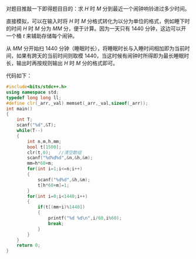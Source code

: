 对题目推敲一下即得题目目的：求 $H$ 时 $M$ 分到最近一个闹钟响铃进过多少时间。

直接模拟，可以在输入时将 $H$ 时 $M$ 分格式转化为以分为单位的格式，例如睡下时的时间 $H$ 时 $M$ 分为 $MM$ 分，便于计算。因为一天只有 $1440$ 分钟，这边可以开一个桶 $t$ 来辅助存储每个闹钟。

从 $MM$ 分开始扫 $1440$ 分钟（睡眠时长），将睡眠时长与入睡时间相加即为当前时间，如果有跨天的当前时间则取模 $1440$，当这时候有闹钟时所得即为最长睡眠时长，输出时再按规则输出 $H$ 时 $M$ 分的格式即可。

代码如下：

``` cpp
#include<bits/stdc++.h>
using namespace std;
typedef long long ll;
#define clr(_arr,_val) memset(_arr,_val,sizeof(_arr));
int main()
{
    int T;
    scanf("%d",&T);
    while(T--)
    {
        int n,m,h,mm;
        bool t[1500];
        clr(t,0);   //清空数组
        scanf("%d%d%d",&n,&h,&m);
        mm=h*60+m;
        for(int i=1;i<=n;i++)
        {
            scanf("%d%d",&h,&m);
            t[h*60+m]=1;
        }
        for(int i=0;i<1440;i++)
        {
            if(t[(mm+i)%1440])
            {
                printf("%d %d\n",i/60,i%60);
                break;
            }
        }
    }
    return 0;
}
```